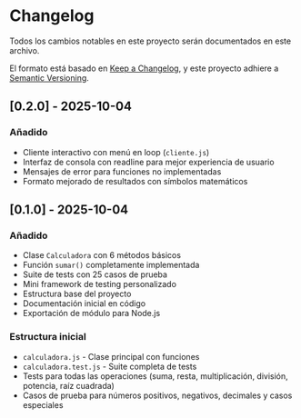 # Changelog

Todos los cambios notables en este proyecto serán documentados en este archivo.

El formato está basado en [Keep a Changelog](https://keepachangelog.com/es-ES/1.0.0/),
y este proyecto adhiere a [Semantic Versioning](https://semver.org/lang/es/).

## [0.2.0] - 2025-10-04

### Añadido
- Cliente interactivo con menú en loop (`cliente.js`)
- Interfaz de consola con readline para mejor experiencia de usuario
- Mensajes de error para funciones no implementadas
- Formato mejorado de resultados con símbolos matemáticos

## [0.1.0] - 2025-10-04

### Añadido
- Clase `Calculadora` con 6 métodos básicos
- Función `sumar()` completamente implementada
- Suite de tests con 25 casos de prueba
- Mini framework de testing personalizado
- Estructura base del proyecto
- Documentación inicial en código
- Exportación de módulo para Node.js

### Estructura inicial
- `calculadora.js` - Clase principal con funciones
- `calculadora.test.js` - Suite completa de tests
- Tests para todas las operaciones (suma, resta, multiplicación, división, potencia, raíz cuadrada)
- Casos de prueba para números positivos, negativos, decimales y casos especiales